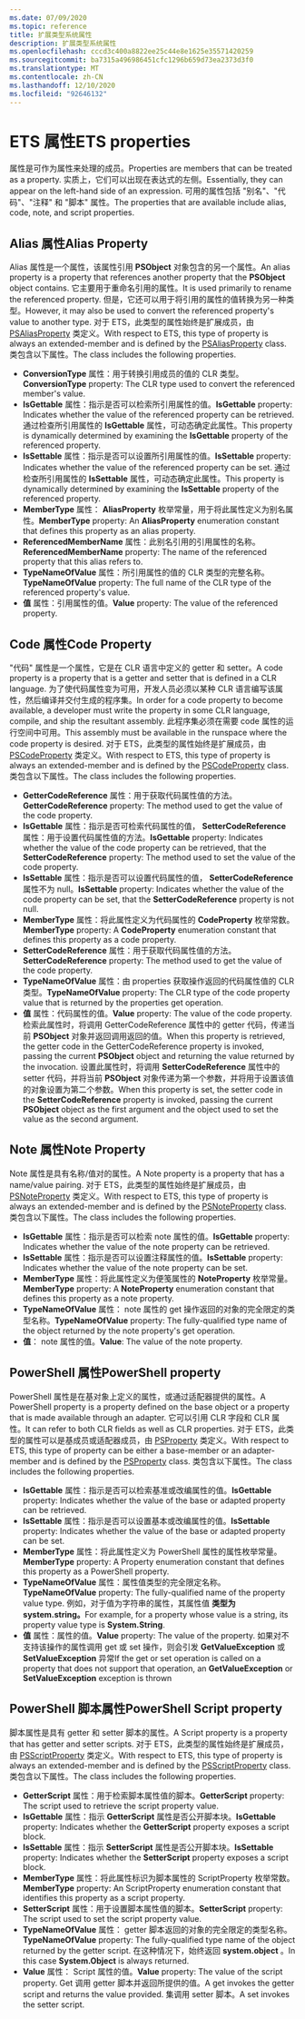 ```yaml
---
ms.date: 07/09/2020
ms.topic: reference
title: 扩展类型系统属性
description: 扩展类型系统属性
ms.openlocfilehash: cccd3c400a8822ee25c44e8e1625e35571420259
ms.sourcegitcommit: ba7315a496986451cfc1296b659d73ea2373d3f0
ms.translationtype: MT
ms.contentlocale: zh-CN
ms.lasthandoff: 12/10/2020
ms.locfileid: "92646132"
---
```

# <a name="ets-properties"></a><span data-ttu-id="ad0b7-103">ETS 属性</span><span class="sxs-lookup"><span data-stu-id="ad0b7-103">ETS properties</span></span>

<span data-ttu-id="ad0b7-104">属性是可作为属性来处理的成员。</span><span class="sxs-lookup"><span data-stu-id="ad0b7-104">Properties are members that can be treated as a property.</span></span> <span data-ttu-id="ad0b7-105">实质上，它们可以出现在表达式的左侧。</span><span class="sxs-lookup"><span data-stu-id="ad0b7-105">Essentially, they can appear on the left-hand side of an expression.</span></span> <span data-ttu-id="ad0b7-106">可用的属性包括 "别名"、"代码"、"注释" 和 "脚本" 属性。</span><span class="sxs-lookup"><span data-stu-id="ad0b7-106">The properties that are available include alias, code, note, and script properties.</span></span>

## <a name="alias-property"></a><span data-ttu-id="ad0b7-107">Alias 属性</span><span class="sxs-lookup"><span data-stu-id="ad0b7-107">Alias Property</span></span>

<span data-ttu-id="ad0b7-108">Alias 属性是一个属性，该属性引用 **PSObject** 对象包含的另一个属性。</span><span class="sxs-lookup"><span data-stu-id="ad0b7-108">An alias property is a property that references another property that the **PSObject** object contains.</span></span> <span data-ttu-id="ad0b7-109">它主要用于重命名引用的属性。</span><span class="sxs-lookup"><span data-stu-id="ad0b7-109">It is used primarily to rename the referenced property.</span></span> <span data-ttu-id="ad0b7-110">但是，它还可以用于将引用的属性的值转换为另一种类型。</span><span class="sxs-lookup"><span data-stu-id="ad0b7-110">However, it may also be used to convert the referenced property's value to another type.</span></span> <span data-ttu-id="ad0b7-111">对于 ETS，此类型的属性始终是扩展成员，由 [PSAliasProperty](/dotnet/api/system.management.automation.psaliasproperty) 类定义。</span><span class="sxs-lookup"><span data-stu-id="ad0b7-111">With respect to ETS, this type of property is always an extended-member and is defined by the [PSAliasProperty](/dotnet/api/system.management.automation.psaliasproperty) class.</span></span> <span data-ttu-id="ad0b7-112">类包含以下属性。</span><span class="sxs-lookup"><span data-stu-id="ad0b7-112">The class includes the following properties.</span></span>

- <span data-ttu-id="ad0b7-113">**ConversionType** 属性：用于转换引用成员的值的 CLR 类型。</span><span class="sxs-lookup"><span data-stu-id="ad0b7-113">**ConversionType** property: The CLR type used to convert the referenced member's value.</span></span>
- <span data-ttu-id="ad0b7-114">**IsGettable** 属性：指示是否可以检索所引用属性的值。</span><span class="sxs-lookup"><span data-stu-id="ad0b7-114">**IsGettable** property: Indicates whether the value of the referenced property can be retrieved.</span></span>
  <span data-ttu-id="ad0b7-115">通过检查所引用属性的 **IsGettable** 属性，可动态确定此属性。</span><span class="sxs-lookup"><span data-stu-id="ad0b7-115">This property is dynamically determined by examining the **IsGettable** property of the referenced property.</span></span>
- <span data-ttu-id="ad0b7-116">**IsSettable** 属性：指示是否可以设置所引用属性的值。</span><span class="sxs-lookup"><span data-stu-id="ad0b7-116">**IsSettable** property: Indicates whether the value of the referenced property can be set.</span></span> <span data-ttu-id="ad0b7-117">通过检查所引用属性的 **IsSettable** 属性，可动态确定此属性。</span><span class="sxs-lookup"><span data-stu-id="ad0b7-117">This property is dynamically determined by examining the **IsSettable** property of the referenced property.</span></span>
- <span data-ttu-id="ad0b7-118">**MemberType** 属性： **AliasProperty** 枚举常量，用于将此属性定义为别名属性。</span><span class="sxs-lookup"><span data-stu-id="ad0b7-118">**MemberType** property: An **AliasProperty** enumeration constant that defines this property as an alias property.</span></span>
- <span data-ttu-id="ad0b7-119">**ReferencedMemberName** 属性：此别名引用的引用属性的名称。</span><span class="sxs-lookup"><span data-stu-id="ad0b7-119">**ReferencedMemberName** property: The name of the referenced property that this alias refers to.</span></span>
- <span data-ttu-id="ad0b7-120">**TypeNameOfValue** 属性：所引用属性的值的 CLR 类型的完整名称。</span><span class="sxs-lookup"><span data-stu-id="ad0b7-120">**TypeNameOfValue** property: The full name of the CLR type of the referenced property's value.</span></span>
- <span data-ttu-id="ad0b7-121">**值** 属性：引用属性的值。</span><span class="sxs-lookup"><span data-stu-id="ad0b7-121">**Value** property: The value of the referenced property.</span></span>

## <a name="code-property"></a><span data-ttu-id="ad0b7-122">Code 属性</span><span class="sxs-lookup"><span data-stu-id="ad0b7-122">Code Property</span></span>

<span data-ttu-id="ad0b7-123">"代码" 属性是一个属性，它是在 CLR 语言中定义的 getter 和 setter。</span><span class="sxs-lookup"><span data-stu-id="ad0b7-123">A code property is a property that is a getter and setter that is defined in a CLR language.</span></span> <span data-ttu-id="ad0b7-124">为了使代码属性变为可用，开发人员必须以某种 CLR 语言编写该属性，然后编译并交付生成的程序集。</span><span class="sxs-lookup"><span data-stu-id="ad0b7-124">In order for a code property to become available, a developer must write the property in some CLR language, compile, and ship the resultant assembly.</span></span> <span data-ttu-id="ad0b7-125">此程序集必须在需要 code 属性的运行空间中可用。</span><span class="sxs-lookup"><span data-stu-id="ad0b7-125">This assembly must be available in the runspace where the code property is desired.</span></span> <span data-ttu-id="ad0b7-126">对于 ETS，此类型的属性始终是扩展成员，由 [PSCodeProperty](/dotnet/api/system.management.automation.pscodeproperty) 类定义。</span><span class="sxs-lookup"><span data-stu-id="ad0b7-126">With respect to ETS, this type of property is always an extended-member and is defined by the [PSCodeProperty](/dotnet/api/system.management.automation.pscodeproperty) class.</span></span> <span data-ttu-id="ad0b7-127">类包含以下属性。</span><span class="sxs-lookup"><span data-stu-id="ad0b7-127">The class includes the following properties.</span></span>

- <span data-ttu-id="ad0b7-128">**GetterCodeReference** 属性：用于获取代码属性值的方法。</span><span class="sxs-lookup"><span data-stu-id="ad0b7-128">**GetterCodeReference** property: The method used to get the value of the code property.</span></span>
- <span data-ttu-id="ad0b7-129">**IsGettable** 属性：指示是否可检索代码属性的值， **SetterCodeReference** 属性：用于设置代码属性值的方法。</span><span class="sxs-lookup"><span data-stu-id="ad0b7-129">**IsGettable** property: Indicates whether the value of the code property can be retrieved, that the **SetterCodeReference** property: The method used to set the value of the code property.</span></span>
- <span data-ttu-id="ad0b7-130">**IsSettable** 属性：指示是否可以设置代码属性的值， **SetterCodeReference** 属性不为 null。</span><span class="sxs-lookup"><span data-stu-id="ad0b7-130">**IsSettable** property: Indicates whether the value of the code property can be set, that the **SetterCodeReference** property is not null.</span></span>
- <span data-ttu-id="ad0b7-131">**MemberType** 属性：将此属性定义为代码属性的 **CodeProperty** 枚举常数。</span><span class="sxs-lookup"><span data-stu-id="ad0b7-131">**MemberType** property: A **CodeProperty** enumeration constant that defines this property as a code property.</span></span>
- <span data-ttu-id="ad0b7-132">**SetterCodeReference** 属性：用于获取代码属性值的方法。</span><span class="sxs-lookup"><span data-stu-id="ad0b7-132">**SetterCodeReference** property: The method used to get the value of the code property.</span></span>
- <span data-ttu-id="ad0b7-133">**TypeNameOfValue** 属性：由 properties 获取操作返回的代码属性值的 CLR 类型。</span><span class="sxs-lookup"><span data-stu-id="ad0b7-133">**TypeNameOfValue** property: The CLR type of the code property value that is returned by the properties get operation.</span></span>
- <span data-ttu-id="ad0b7-134">**值** 属性：代码属性的值。</span><span class="sxs-lookup"><span data-stu-id="ad0b7-134">**Value** property: The value of the code property.</span></span> <span data-ttu-id="ad0b7-135">检索此属性时，将调用 GetterCodeReference 属性中的 getter 代码，传递当前 **PSObject** 对象并返回调用返回的值。</span><span class="sxs-lookup"><span data-stu-id="ad0b7-135">When this property is retrieved, the getter code in the GetterCodeReference property is invoked, passing the current **PSObject** object and returning the value returned by the invocation.</span></span> <span data-ttu-id="ad0b7-136">设置此属性时，将调用 **SetterCodeReference** 属性中的 setter 代码，并将当前 **PSObject** 对象传递为第一个参数，并将用于设置该值的对象设置为第二个参数。</span><span class="sxs-lookup"><span data-stu-id="ad0b7-136">When this property is set, the setter code in the **SetterCodeReference** property is invoked, passing the current **PSObject** object as the first argument and the object used to set the value as the second argument.</span></span>

## <a name="note-property"></a><span data-ttu-id="ad0b7-137">Note 属性</span><span class="sxs-lookup"><span data-stu-id="ad0b7-137">Note Property</span></span>

<span data-ttu-id="ad0b7-138">Note 属性是具有名称/值对的属性。</span><span class="sxs-lookup"><span data-stu-id="ad0b7-138">A Note property is a property that has a name/value pairing.</span></span> <span data-ttu-id="ad0b7-139">对于 ETS，此类型的属性始终是扩展成员，由 [PSNoteProperty](/dotnet/api/system.management.automation.psnoteproperty) 类定义。</span><span class="sxs-lookup"><span data-stu-id="ad0b7-139">With respect to ETS, this type of property is always an extended-member and is defined by the [PSNoteProperty](/dotnet/api/system.management.automation.psnoteproperty) class.</span></span> <span data-ttu-id="ad0b7-140">类包含以下属性。</span><span class="sxs-lookup"><span data-stu-id="ad0b7-140">The class includes the following properties.</span></span>

- <span data-ttu-id="ad0b7-141">**IsGettable** 属性：指示是否可以检索 note 属性的值。</span><span class="sxs-lookup"><span data-stu-id="ad0b7-141">**IsGettable** property: Indicates whether the value of the note property can be retrieved.</span></span>
- <span data-ttu-id="ad0b7-142">**IsSettable** 属性：指示是否可以设置注释属性的值。</span><span class="sxs-lookup"><span data-stu-id="ad0b7-142">**IsSettable** property: Indicates whether the value of the note property can be set.</span></span>
- <span data-ttu-id="ad0b7-143">**MemberType** 属性：将此属性定义为便笺属性的 **NoteProperty** 枚举常量。</span><span class="sxs-lookup"><span data-stu-id="ad0b7-143">**MemberType** property: A **NoteProperty** enumeration constant that defines this property as a note property.</span></span>
- <span data-ttu-id="ad0b7-144">**TypeNameOfValue** 属性： note 属性的 get 操作返回的对象的完全限定的类型名称。</span><span class="sxs-lookup"><span data-stu-id="ad0b7-144">**TypeNameOfValue** property: The fully-qualified type name of the object returned by the note property's get operation.</span></span>
- <span data-ttu-id="ad0b7-145">**值**： note 属性的值。</span><span class="sxs-lookup"><span data-stu-id="ad0b7-145">**Value**: The value of the note property.</span></span>

## <a name="powershell-property"></a><span data-ttu-id="ad0b7-146">PowerShell 属性</span><span class="sxs-lookup"><span data-stu-id="ad0b7-146">PowerShell property</span></span>

<span data-ttu-id="ad0b7-147">PowerShell 属性是在基对象上定义的属性，或通过适配器提供的属性。</span><span class="sxs-lookup"><span data-stu-id="ad0b7-147">A PowerShell property is a property defined on the base object or a property that is made available through an adapter.</span></span> <span data-ttu-id="ad0b7-148">它可以引用 CLR 字段和 CLR 属性。</span><span class="sxs-lookup"><span data-stu-id="ad0b7-148">It can refer to both CLR fields as well as CLR properties.</span></span> <span data-ttu-id="ad0b7-149">对于 ETS，此类型的属性可以是基成员或适配器成员，由 [PSProperty](/dotnet/api/system.management.automation.psproperty) 类定义。</span><span class="sxs-lookup"><span data-stu-id="ad0b7-149">With respect to ETS, this type of property can be either a base-member or an adapter-member and is defined by the [PSProperty](/dotnet/api/system.management.automation.psproperty) class.</span></span> <span data-ttu-id="ad0b7-150">类包含以下属性。</span><span class="sxs-lookup"><span data-stu-id="ad0b7-150">The class includes the following properties.</span></span>

- <span data-ttu-id="ad0b7-151">**IsGettable** 属性：指示是否可以检索基准或改编属性的值。</span><span class="sxs-lookup"><span data-stu-id="ad0b7-151">**IsGettable** property: Indicates whether the value of the base or adapted property can be retrieved.</span></span>
- <span data-ttu-id="ad0b7-152">**IsSettable** 属性：指示是否可以设置基本或改编属性的值。</span><span class="sxs-lookup"><span data-stu-id="ad0b7-152">**IsSettable** property: Indicates whether the value of the base or adapted property can be set.</span></span>
- <span data-ttu-id="ad0b7-153">**MemberType** 属性：将此属性定义为 PowerShell 属性的属性枚举常量。</span><span class="sxs-lookup"><span data-stu-id="ad0b7-153">**MemberType** property: A Property enumeration constant that defines this property as a PowerShell property.</span></span>
- <span data-ttu-id="ad0b7-154">**TypeNameOfValue** 属性：属性值类型的完全限定名称。</span><span class="sxs-lookup"><span data-stu-id="ad0b7-154">**TypeNameOfValue** property: The fully-qualified name of the property value type.</span></span> <span data-ttu-id="ad0b7-155">例如，对于值为字符串的属性，其属性值 **类型为 system.string。**</span><span class="sxs-lookup"><span data-stu-id="ad0b7-155">For example, for a property whose value is a string, its property value type is **System.String**.</span></span>
- <span data-ttu-id="ad0b7-156">**值** 属性：属性的值。</span><span class="sxs-lookup"><span data-stu-id="ad0b7-156">**Value** property: The value of the property.</span></span> <span data-ttu-id="ad0b7-157">如果对不支持该操作的属性调用 get 或 set 操作，则会引发 **GetValueException** 或 **SetValueException** 异常</span><span class="sxs-lookup"><span data-stu-id="ad0b7-157">If the get or set operation is called on a property that does not support that operation, an **GetValueException** or **SetValueException** exception is thrown</span></span>

## <a name="powershell-script-property"></a><span data-ttu-id="ad0b7-158">PowerShell 脚本属性</span><span class="sxs-lookup"><span data-stu-id="ad0b7-158">PowerShell Script property</span></span>

<span data-ttu-id="ad0b7-159">脚本属性是具有 getter 和 setter 脚本的属性。</span><span class="sxs-lookup"><span data-stu-id="ad0b7-159">A Script property is a property that has getter and setter scripts.</span></span> <span data-ttu-id="ad0b7-160">对于 ETS，此类型的属性始终是扩展成员，由 [PSScriptProperty](/dotnet/api/system.management.automation.psscriptproperty) 类定义。</span><span class="sxs-lookup"><span data-stu-id="ad0b7-160">With respect to ETS, this type of property is always an extended-member and is defined by the [PSScriptProperty](/dotnet/api/system.management.automation.psscriptproperty) class.</span></span> <span data-ttu-id="ad0b7-161">类包含以下属性。</span><span class="sxs-lookup"><span data-stu-id="ad0b7-161">The class includes the following properties.</span></span>

- <span data-ttu-id="ad0b7-162">**GetterScript** 属性：用于检索脚本属性值的脚本。</span><span class="sxs-lookup"><span data-stu-id="ad0b7-162">**GetterScript** property: The script used to retrieve the script property value.</span></span>
- <span data-ttu-id="ad0b7-163">**IsGettable** 属性：指示 **GetterScript** 属性是否公开脚本块。</span><span class="sxs-lookup"><span data-stu-id="ad0b7-163">**IsGettable** property: Indicates whether the **GetterScript** property exposes a script block.</span></span>
- <span data-ttu-id="ad0b7-164">**IsSettable** 属性：指示 **SetterScript** 属性是否公开脚本块。</span><span class="sxs-lookup"><span data-stu-id="ad0b7-164">**IsSettable** property: Indicates whether the **SetterScript** property exposes a script block.</span></span>
- <span data-ttu-id="ad0b7-165">**MemberType** 属性：将此属性标识为脚本属性的 ScriptProperty 枚举常数。</span><span class="sxs-lookup"><span data-stu-id="ad0b7-165">**MemberType** property: An ScriptProperty enumeration constant that identifies this property as a script property.</span></span>
- <span data-ttu-id="ad0b7-166">**SetterScript** 属性：用于设置脚本属性值的脚本。</span><span class="sxs-lookup"><span data-stu-id="ad0b7-166">**SetterScript** property: The script used to set the script property value.</span></span>
- <span data-ttu-id="ad0b7-167">**TypeNameOfValue** 属性： getter 脚本返回的对象的完全限定的类型名称。</span><span class="sxs-lookup"><span data-stu-id="ad0b7-167">**TypeNameOfValue** property: The fully-qualified type name of the object returned by the getter script.</span></span> <span data-ttu-id="ad0b7-168">在这种情况下，始终返回 **system.object** 。</span><span class="sxs-lookup"><span data-stu-id="ad0b7-168">In this case **System.Object** is always returned.</span></span>
- <span data-ttu-id="ad0b7-169">**Value** 属性： Script 属性的值。</span><span class="sxs-lookup"><span data-stu-id="ad0b7-169">**Value** property: The value of the script property.</span></span> <span data-ttu-id="ad0b7-170">Get 调用 getter 脚本并返回所提供的值。</span><span class="sxs-lookup"><span data-stu-id="ad0b7-170">A get invokes the getter script and returns the value provided.</span></span> <span data-ttu-id="ad0b7-171">集调用 setter 脚本。</span><span class="sxs-lookup"><span data-stu-id="ad0b7-171">A set invokes the setter script.</span></span>
